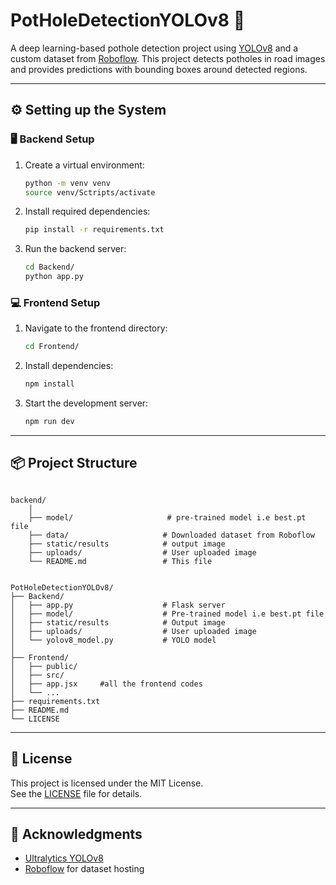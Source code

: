 # PotHoleDetectionYOLOv8 🚧

A deep learning-based pothole detection project using [YOLOv8](https://github.com/ultralytics/ultralytics) and a custom dataset from [Roboflow](https://roboflow.com/). This project detects potholes in road images and provides predictions with bounding boxes around detected regions.

---

## ⚙️ Setting up the System

### 🖥️ Backend Setup

1. Create a virtual environment:
   ```bash
   python -m venv venv
   source venv/Sctripts/activate
   ```

2. Install required dependencies:
   ```bash
   pip install -r requirements.txt
   ```

3. Run the backend server:
   ```bash
   cd Backend/
   python app.py
   ```

### 💻 Frontend Setup

1. Navigate to the frontend directory:
   ```bash
   cd Frontend/
   ```

2. Install dependencies:
   ```bash
   npm install
   ```

3. Start the development server:
   ```bash
   npm run dev
   ```

---

## 📦 Project Structure

```

backend/
    │
    ├── model/                     # pre-trained model i.e best.pt file
    ├── data/                     # Downloaded dataset from Roboflow
    ├── static/results            # output image  
    ├── uploads/                  # User uploaded image 
    └── README.md                 # This file
    

PotHoleDetectionYOLOv8/
├── Backend/
│   ├── app.py                    # Flask server
│   ├── model/                    # Pre-trained model i.e best.pt file
│   ├── static/results            # Output image  
│   ├── uploads/                  # User uploaded image 
│   └── yolov8_model.py           # YOLO model
│   
├── Frontend/
│   ├── public/
│   ├── src/
│   ├── app.jsx     #all the frontend codes
│   └── ...
├── requirements.txt
├── README.md
└── LICENSE
```

---

## 📄 License

This project is licensed under the MIT License.  
See the [LICENSE](LICENSE) file for details.

---

## 🙌 Acknowledgments

- [Ultralytics YOLOv8](https://github.com/ultralytics/ultralytics)
- [Roboflow](https://roboflow.com/) for dataset hosting

